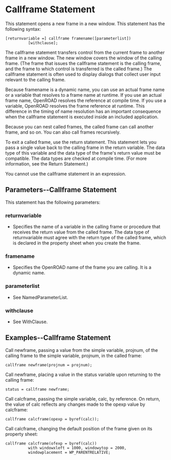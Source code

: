 # Callframe Statement
This statement opens a new frame in a new window.
This statement has the following syntax:

```4gl
[returnvariable =] callframe framename([parameterlist])
          [withclause];
```

The callframe statement transfers control from the current frame to another frame in a new window. The new window covers the window of the calling frame. (The frame that issues the callframe statement is the calling frame, and the frame to which control is transferred is the called frame.) The callframe statement is often used to display dialogs that collect user input relevant to the calling frame.

Because framename is a dynamic name, you can use an actual frame name or a variable that resolves to a frame name at runtime. If you use an actual frame name, OpenROAD resolves the reference at compile time. If you use a variable, OpenROAD resolves the frame reference at runtime. This difference in the timing of name resolution has an important consequence when the callframe statement is executed inside an included application.

Because you can nest called frames, the called frame can call another frame, and so on. You can also call frames recursively.

To exit a called frame, use the return statement. This statement lets you pass a single value back to the calling frame in the return variable. The data type of this variable and the data type of the frame's return value must be compatible. The data types are checked at compile time. (For more information, see the Return Statement.)

You cannot use the callframe statement in an expression.

## Parameters--Callframe Statement
This statement has the following parameters:

### returnvariable
- Specifies the name of a variable in the calling frame or procedure that receives the return value from the called frame. The data type of returnvariable must agree with the return type of the called frame, which is declared in the property sheet when you create the frame.

### framename
- Specifies the OpenROAD name of the frame you are calling. It is a dynamic name.

### parameterlist
- See NamedParameterList.

### withclause
- See WithClause.

## Examples--Callframe Statement
Call newframe, passing a value from the simple variable, projnum, of the calling frame to the simple variable, projnum, in the called frame:

```4gl
callframe newframe(projnum = projnum);
```

Call newframe, placing a value in the status variable upon returning to the calling frame:

```4gl
status = callframe newframe;
```

Call calcframe, passing the simple variable, calc, by reference. On return, the value of calc reflects any changes made to the opexp value by calcframe:

```4gl
callframe calcframe(opexp = byref(calc));
```

Call calcframe, changing the default position of the frame given on its property sheet:

```4gl
callframe calcframe(ofexp = byref(calc))
          with windowxleft = 1000, windowytop = 2000,
          windowplacement = WP_PARENTRELATIVE;
```